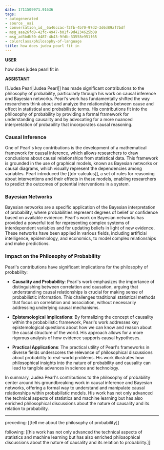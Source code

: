 ```yaml
---
date: 1711509971.91636
tags:
- autogenerated
- source__oai
- conversation_id__6a46ccac-f2fb-4b70-97d2-3d6d89af7bdf
- msg_aaa26fd8-42fc-4947-b01f-9d4234625b08
- msg_ad3bdb50-d487-4b43-9fdb-33558e951f65
- colorclass/philosophy-of-language
title: how does judea pearl fit in
---
```


**USER**

how does judea pearl fit in


**ASSISTANT**

[[Judea Pearl|Judea Pearl]] has made significant contributions to the philosophy of probability, particularly through his work on causal inference and Bayesian networks. Pearl's work has fundamentally shifted the way researchers think about and analyze the relationships between cause and effect in statistical and probabilistic terms. His contributions fit into the philosophy of probability by providing a formal framework for understanding causality and by advocating for a more nuanced interpretation of probability that incorporates causal reasoning.

### Causal Inference

One of Pearl's key contributions is the development of a mathematical framework for causal inference, which allows researchers to draw conclusions about causal relationships from statistical data. This framework is grounded in the use of graphical models, known as Bayesian networks or causal diagrams, which visually represent the dependencies among variables. Pearl introduced the [[do-calculus]], a set of rules for reasoning about interventions and their effects in these models, enabling researchers to predict the outcomes of potential interventions in a system.

### Bayesian Networks

Bayesian networks are a specific application of the Bayesian interpretation of probability, where probabilities represent degrees of belief or confidence based on available evidence. Pearl's work on Bayesian networks has provided a powerful tool for representing complex systems of interdependent variables and for updating beliefs in light of new evidence. These networks have been applied in various fields, including artificial intelligence, epidemiology, and economics, to model complex relationships and make predictions.

### Impact on the Philosophy of Probability

Pearl's contributions have significant implications for the philosophy of probability:

- **Causality and Probability**: Pearl's work emphasizes the importance of distinguishing between correlation and causation, arguing that understanding causal relationships is crucial for making sense of probabilistic information. This challenges traditional statistical methods that focus on correlation and association, without necessarily addressing underlying causal mechanisms.

- **Epistemological Implications**: By formalizing the concept of causality within the probabilistic framework, Pearl's work addresses key epistemological questions about how we can know and reason about the causal structure of the world. His approach allows for a more rigorous analysis of how evidence supports causal hypotheses.

- **Practical Applications**: The practical utility of Pearl's frameworks in diverse fields underscores the relevance of philosophical discussions about probability to real-world problems. His work illustrates how philosophical insights into the nature of probability and causality can lead to tangible advances in science and technology.

In summary, Judea Pearl's contributions to the philosophy of probability center around his groundbreaking work in causal inference and Bayesian networks, offering a formal way to understand and manipulate causal relationships within probabilistic models. His work has not only advanced the technical aspects of statistics and machine learning but has also enriched philosophical discussions about the nature of causality and its relation to probability.


---

preceding: [[tell me about the philosophy of probability]]  


following: [[his work has not only advanced the technical aspects of statistics and machine learning but has also enriched philosophical discussions about the nature of causality and its relation to probability.]]